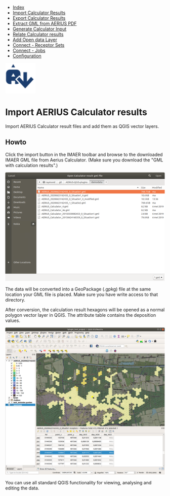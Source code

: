 * [Index](index.md)
* [Import Calculator Results](01_import_calc_results.md)
* [Export Calculator Results](02_export_calc_results.md)
* [Extract GML from AERIUS PDF](03_extract_gml_from_pdf.md)
* [Generate Calculator Input](04_generate_calc_input.md)
* [Relate Calculator results](05_relate_calc_results.md)
* [Add Open data Layer](06_open_data_layers.md)
* [Connect - Receptor Sets](07_connect_receptor_sets.md)
* [Connect - Jobs](08_connect_jobs.md)
* [Configuration](09_configuration.md)

<img src="img/icon_import_calc_result.svg" alt="button" width="96"/>

# Import AERIUS Calculator results

Import AERIUS Calculator result files and add them as QGIS vector layers.

## Howto

Click the import button in the IMAER toolbar and browse to the downloaded IMAER GML file from Aerius Calculator. (Make sure you download the "GML with calculation results".)

![dialog](img/import_result_file_dlg.png)

The data will be converted into a GeoPackage (.gpkg) file at the same location your GML file is placed. Make sure you have write access to that directory.

After conversion, the calculation result hexagons will be opened as a normal polygon vector layer in QGIS. The attribute table contains the deposition values.

![deposition map and attribute table](img/import_result_map_and_table.png)

You can use all standard QGIS functionality for viewing, analysing and editing the data.
